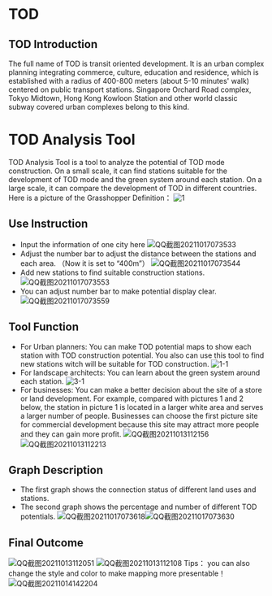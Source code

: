 # TOD
## TOD Introduction
The full name of TOD is transit oriented development. It is an urban complex planning integrating commerce, culture, education and residence, which is established with a radius of 400-800 meters (about 5-10 minutes' walk) centered on public transport stations. Singapore Orchard Road complex, Tokyo Midtown, Hong Kong Kowloon Station and other world classic subway covered urban complexes belong to this kind.
# TOD Analysis Tool
TOD Analysis Tool is a tool to analyze the potential of TOD mode construction. On a small scale, it can find stations suitable for the development of TOD mode and the green system around each station. On a large scale, it can compare the development of TOD in different countries. Here is a picture of the Grasshopper Definition：
![1](https://user-images.githubusercontent.com/88954942/137605102-5786452f-2b3e-42dd-b5f2-ccbc509ef682.jpg)
## Use Instruction
- Input the information of one city here
![QQ截图20211017073533](https://user-images.githubusercontent.com/88954942/137605121-fbd8fcc6-4511-4c11-9433-ebbe8845b2e6.jpg)
- Adjust the number bar to adjust the distance between the stations and each area. （Now it is set to “400m”）
![QQ截图20211017073544](https://user-images.githubusercontent.com/88954942/137605128-511be868-e062-4d40-98e8-9749da69ea96.jpg)
- Add new stations to find suitable construction stations.
![QQ截图20211017073553](https://user-images.githubusercontent.com/88954942/137605130-9288ffa5-7118-43b1-b3c5-55fd31f1aa45.jpg)
- You can adjust number bar to make potential display clear.
![QQ截图20211017073559](https://user-images.githubusercontent.com/88954942/137605179-bec39cfe-1924-496f-b33f-d70d90a4bded.jpg)
## Tool Function
- For Urban planners:
You can make TOD potential maps to show each station with TOD construction potential.
You also can use this tool to find new stations witch will be suitable for TOD construction.
![1-1](https://user-images.githubusercontent.com/88954942/137605219-45ea28c5-3d04-49e9-af66-004750e2fe57.jpg)
- For landscape architects:
You can learn about the green system around each station.
![3-1](https://user-images.githubusercontent.com/88954942/137605224-f9ea9a04-3bce-4375-a8e9-a7cac0287952.jpg)
- For businesses:
You can make a better decision about the site of a store or land development.
For example, compared with pictures 1 and 2 below, the station in picture 1 is located in a larger white area and serves a larger number of people.  Businesses can choose the first picture site for commercial development because this site may attract more people and they can gain more profit. 
![QQ截图20211013112156](https://user-images.githubusercontent.com/88954942/137605230-75692266-e55f-4da4-9349-0f793635b508.jpg)
![QQ截图20211013112213](https://user-images.githubusercontent.com/88954942/137605231-196cff81-9015-4aa2-860b-8340f805451b.jpg)
## Graph Description
- The first graph shows the connection status of different land uses and stations.
- The second graph shows the percentage and number of different TOD potentials.
![QQ截图20211017073618](https://user-images.githubusercontent.com/88954942/137605232-60b31900-aafd-4e64-9c31-f1725e3dcc17.jpg)![QQ截图20211017073630](https://user-images.githubusercontent.com/88954942/137605234-5c778298-6212-40ba-bef5-0758370103a9.jpg)
## Final Outcome
![QQ截图20211013112051](https://user-images.githubusercontent.com/88954942/137605240-a8ac9041-6e46-46ce-93c2-fed65bb09e8c.jpg)
![QQ截图20211013112108](https://user-images.githubusercontent.com/88954942/137605242-63a2c70e-5020-4725-bb63-ddacf565cae8.jpg)
Tips： you can also change the style and color to make mapping more presentable！
![QQ截图20211014142204](https://user-images.githubusercontent.com/88954942/137605244-57fb87c0-d77f-46d7-99f7-f801ccafe5b2.jpg)
